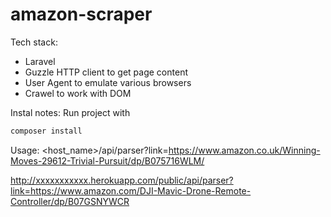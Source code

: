 # amazon-scraper
Tech stack:
- Laravel
- Guzzle HTTP client to get page content
- User Agent to emulate various browsers
- Crawel to work with DOM

Instal notes:
Run project with 
``` bash
composer install
```
Usage:
<host_name>/api/parser?link=https://www.amazon.co.uk/Winning-Moves-29612-Trivial-Pursuit/dp/B075716WLM/

http://xxxxxxxxxxx.herokuapp.com/public/api/parser?link=https://www.amazon.com/DJI-Mavic-Drone-Remote-Controller/dp/B07GSNYWCR
